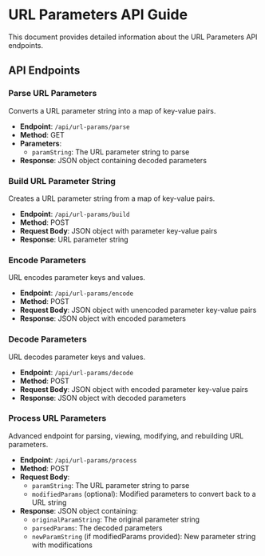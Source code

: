 # URL Parameters API Guide

This document provides detailed information about the URL Parameters API endpoints.

## API Endpoints

### Parse URL Parameters

Converts a URL parameter string into a map of key-value pairs.

- **Endpoint**: `/api/url-params/parse`
- **Method**: GET
- **Parameters**:
  - `paramString`: The URL parameter string to parse
- **Response**: JSON object containing decoded parameters

### Build URL Parameter String

Creates a URL parameter string from a map of key-value pairs.

- **Endpoint**: `/api/url-params/build`
- **Method**: POST
- **Request Body**: JSON object with parameter key-value pairs
- **Response**: URL parameter string

### Encode Parameters

URL encodes parameter keys and values.

- **Endpoint**: `/api/url-params/encode`
- **Method**: POST
- **Request Body**: JSON object with unencoded parameter key-value pairs
- **Response**: JSON object with encoded parameters

### Decode Parameters

URL decodes parameter keys and values.

- **Endpoint**: `/api/url-params/decode`
- **Method**: POST
- **Request Body**: JSON object with encoded parameter key-value pairs
- **Response**: JSON object with decoded parameters

### Process URL Parameters

Advanced endpoint for parsing, viewing, modifying, and rebuilding URL parameters.

- **Endpoint**: `/api/url-params/process`
- **Method**: POST
- **Request Body**:
  - `paramString`: The URL parameter string to parse
  - `modifiedParams` (optional): Modified parameters to convert back to a URL string
- **Response**: JSON object containing:
  - `originalParamString`: The original parameter string
  - `parsedParams`: The decoded parameters
  - `newParamString` (if modifiedParams provided): New parameter string with modifications